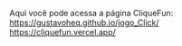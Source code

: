 Aqui você pode acessa a página CliqueFun:<br>
https://gustavoheq.github.io/jogo_Click/ <br>
https://cliquefun.vercel.app/
